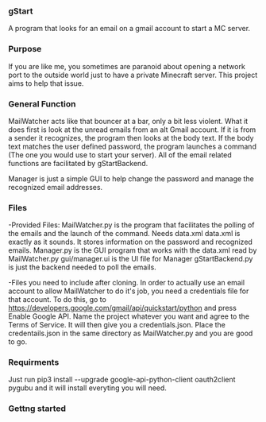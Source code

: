 ### gStart
A program that looks for an email on a gmail account to start a MC server.

### Purpose
If you are like me, you sometimes are paranoid about opening a network port to the outside world just to have a private Minecraft server. This project aims to help that issue.
### General Function
MailWatcher acts like that bouncer at a bar, only a bit less violent. What it does first is look at the unread emails from an alt Gmail account. If it is from a sender it recognizes, the program then looks at the body text. If the body text matches the user defined password, the program launches a command (The one you would use to start your server). All of the email related functions are facilitated by gStartBackend.

Manager is just a simple GUI to help change the password and manage the recognized email addresses.

### Files
-Provided Files:
MailWatcher.py is the program that facilitates the polling of the emails and the launch of the command. Needs data.xml
data.xml is exactly as it sounds. It stores information on the password and recognized emails. 
Manager.py is the GUI program that works with the data.xml read by MailWatcher.py
gui/manager.ui is the UI file for Manager
gStartBackend.py is just the backend needed to poll the emails.

-Files you need to include after cloning.
In order to actually use an email account to allow MailWatcher to do it's job, you need a credentials file for that account. To do this, go to https://developers.google.com/gmail/api/quickstart/python and press Enable Google API. Name the project whatever you want and agree to the Terms of Service. It will then give you a credentials.json. Place the credentails.json in the same directory as MailWatcher.py and you are good to go.

### Requirments
Just run pip3 install --upgrade google-api-python-client oauth2client pygubu and it will install everyting you will need.

### Gettng started
